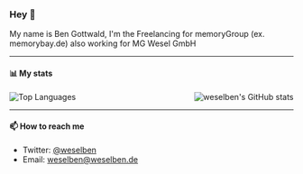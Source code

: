 ### Hey 👋

My name is Ben Gottwald, I'm the Freelancing for memoryGroup (ex. memorybay.de) also working for MG Wesel GmbH 

---

#### 📊 My stats

<img align="right" alt="weselben's GitHub stats" src="https://github-readme-stats.vercel.app/api?username=weselben&count_private=1&show_icons=true&" />

![Top Languages](https://github-readme-stats.vercel.app/api/top-langs/?username=weselben)

---

#### 📫 How to reach me

- Twitter: [@weselben](https://twitter.com/weselben)
- Email: [weselben@weselben.de](mailto://weselben@weselben.de)
